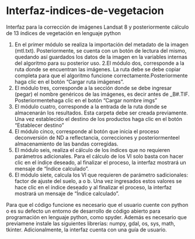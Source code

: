 # Interfaz-indices-de-vegetacion
Interfaz para la corrección de imágenes Landsat 8 y posteriormente cálculo de 13 índices de vegetación en lenguaje python
1. En el primer módulo se realiza la importación del metadato de la imagen (mtl.txt). Posteriormente, se cuenta con un botón de lectura del mismo,
quedando así guardados los datos de la imagen en la variables internas del algoritmo para su posterior uso.
2.El módulo dos, corresponde a la ruta donde se encuentran las imágenes. La ruta debe se debe copiar completa para que el algoritmo funcione correctamente.Posteriormente haga clic en el botón “Cargar ruta imágenes”.
3. El módulo tres, corresponde a la sección donde se debe ingresar (pegar) el nombre genéricos de las imágenes, es decir antes de _B#.TIF. Posteriormentehaga clic en el botón “Cargar nombre imgs”
4. El módulo cuatro, corresponde a la entrada de la ruta donde se almacenarán los resultados. Esta carpeta debe ser creada previamente. Una vez establecido el destino de los productos haga clic en el botón “Establecer destino”
5. El módulo cinco, corresponde al botón que inicia el proceso deconversión de ND a reflectancia, correcciones y posteriormenteel almacenamiento de las bandas corregidas.
6. El módulo seis, realiza el cálculo de los índices que no requieren parámetros adicionales. Para el cálculo de los VI solo basta con hacer clic en el índice deseado, al finalizar el proceso, la interfaz mostrará un mensaje de “Índice calculado”.
7. El módulo siete, calcula los VI que requieren de parámetro sadicionales: factor de ajuste del suelo, a o b. Una vez ingresados estos valores se hace clic en el índice deseado y al finalizar el proceso, la interfaz mostrará un mensaje de “Índice calculado”.

Para que el código funcione es necesario que el usuario cuente con python o es su defecto un entorno de desarrollo de código abierto para programación en lenguaje python, como spyder. Además es necesario que previamene instale las siguientes librerías: numpy, gdal, os, sys, math, tkinter.
Adicionalmente, la interfaz cuenta con una guía de usuario.
